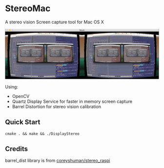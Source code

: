# StereoMac

A stereo vision Screen capture tool for Mac OS X

![Screen Shot](/screenshot.png?raw=true "Screen Shot")

Using:

- OpenCV
- Quartz Display Service for faster in memory screen capture
- Barrel Distortion for stereo vision calibration

## Quick Start

```
cmake . && make && ./DisplayStereo
```

## Credits

barrel_dist library is from [coreyshuman/stereo_raspi](https://github.com/coreyshuman/stereo_raspi)
